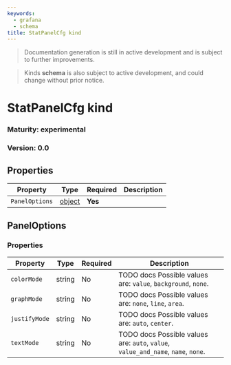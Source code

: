 ```yaml
---
keywords:
  - grafana
  - schema
title: StatPanelCfg kind
---
```

> Documentation generation is still in active development and is subject to further improvements.

> Kinds **schema** is also subject to active development, and could change without prior notice.

# StatPanelCfg kind

### Maturity: experimental
### Version: 0.0

## Properties

| Property       | Type                    | Required | Description |
|----------------|-------------------------|----------|-------------|
| `PanelOptions` | [object](#paneloptions) | **Yes**  |             |

## PanelOptions

### Properties

| Property      | Type   | Required | Description                                                                       |
|---------------|--------|----------|-----------------------------------------------------------------------------------|
| `colorMode`   | string | No       | TODO docs Possible values are: `value`, `background`, `none`.                     |
| `graphMode`   | string | No       | TODO docs Possible values are: `none`, `line`, `area`.                            |
| `justifyMode` | string | No       | TODO docs Possible values are: `auto`, `center`.                                  |
| `textMode`    | string | No       | TODO docs Possible values are: `auto`, `value`, `value_and_name`, `name`, `none`. |


